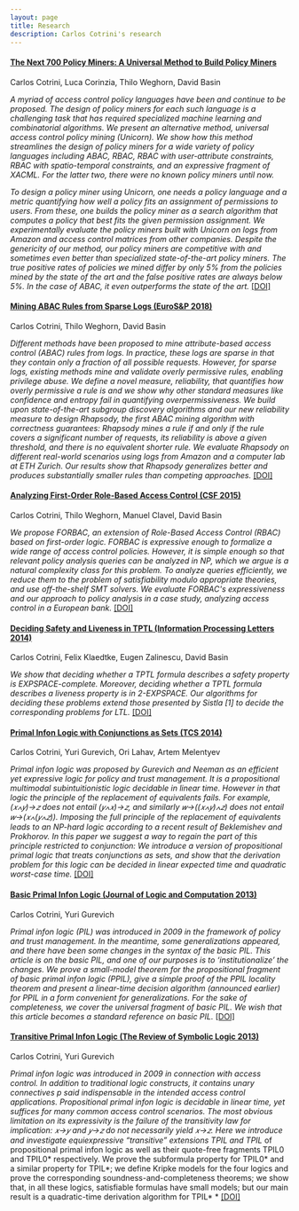 ```yaml
---
layout: page
title: Research
description: Carlos Cotrini's research
---
```


#### <u>The Next 700 Policy Miners: A Universal Method to Build Policy Miners</u>

Carlos Cotrini, Luca Corinzia, Thilo Weghorn, David Basin

*A myriad of access control policy languages have been and continue to be proposed. The design of policy miners for each such language is a challenging task that has required specialized machine learning and combinatorial algorithms. We present an alternative method, universal access control policy mining (Unicorn). We show how this method streamlines the design of policy miners for a wide variety of policy languages including ABAC, RBAC, RBAC with user-attribute constraints, RBAC with spatio-temporal constraints, and an expressive fragment of XACML. For the latter two, there were no known policy miners until now.*

*To design a policy miner using Unicorn, one needs a policy language and a metric quantifying how well a policy fits an assignment of permissions to users. From these, one builds the policy miner as a search algorithm that computes a policy that best fits the given permission assignment. We experimentally evaluate the policy miners built with Unicorn on logs from Amazon and access control matrices from other companies. Despite the genericity of our method, our policy miners are competitive with and sometimes even better than specialized state-of-the-art policy miners. The true positive rates of policies we mined differ by only 5% from the policies mined by the state of the art and the false positive rates are always below 5%. In the case of ABAC, it even outperforms the state of the art.* [[DOI]](https://arxiv.org/abs/1908.05994)

#### <u>Mining ABAC Rules from Sparse Logs (EuroS&P 2018)</u>

Carlos Cotrini, Thilo Weghorn, David Basin

*Different methods have been proposed to mine attribute-based access control (ABAC) rules from logs. In practice, these logs are sparse in that they contain only a fraction of all possible requests. However, for sparse logs, existing methods mine and validate overly permissive rules, enabling privilege abuse. We define a novel measure, reliability, that quantifies how overly permissive a rule is and we show why other standard measures like confidence and entropy fail in quantifying overpermissiveness. We build upon state-of-the-art subgroup discovery algorithms and our new reliability measure to design Rhapsody, the first ABAC mining algorithm with correctness guarantees: Rhapsody mines a rule if and only if the rule covers a significant number of requests, its reliability is above a given threshold, and there is no equivalent shorter rule. We evaluate Rhapsody on different real-world scenarios using logs from Amazon and a computer lab at ETH Zurich. Our results show that Rhapsody generalizes better and produces substantially smaller rules than competing approaches.* [[DOI]](doi.org/10.1109/EuroSP.2018.00011)


#### <u>Analyzing First-Order Role-Based Access Control (CSF 2015)</u>

Carlos Cotrini, Thilo Weghorn, Manuel Clavel, David Basin

*We propose FORBAC, an extension of Role-Based Access Control (RBAC) based on first-order logic. FORBAC is expressive enough to formalize a wide range of access control policies. However, it is simple enough so that relevant policy analysis queries can be analyzed in NP, which we argue is a natural complexity class for this problem. To analyze queries efficiently, we reduce them to the problem of satisfiability modulo appropriate theories, and use off-the-shelf SMT solvers. We evaluate FORBAC's expressiveness and our approach to policy analysis in a case study, analyzing access control in a European bank.* [[DOI]](doi.org/10.1109/CSF.2015.8)


#### <u>Deciding Safety and Liveness in TPTL (Information Processing Letters 2014)</u>

Carlos Cotrini, Felix Klaedtke, Eugen Zalinescu, David Basin

*We show that deciding whether a TPTL formula describes a safety property is EXPSPACE-complete. Moreover, deciding whether a TPTL formula describes a liveness property is in 2-EXPSPACE. Our algorithms for deciding these problems extend those presented by Sistla [1] to decide the corresponding problems for LTL.* [[DOI]](doi.org/10.1016/j.ipl.2014.06.005)


#### <u>Primal Infon Logic with Conjunctions as Sets (TCS 2014)</u>

Carlos Cotrini, Yuri Gurevich, Ori Lahav, Artem Melentyev

*Primal infon logic was proposed by Gurevich and Neeman as an efficient yet expressive logic for policy and trust management. It is a propositional multimodal subintuitionistic logic decidable in linear time. However in that logic the principle of the replacement of equivalents fails. For example, (𝑥∧𝑦)→𝑧 does not entail (𝑦∧𝑥)→𝑧, and similarly 𝑤→((𝑥∧𝑦)∧𝑧) does not entail 𝑤→(𝑥∧(𝑦∧𝑧)). Imposing the full principle of the replacement of equivalents leads to an NP-hard logic according to a recent result of Beklemishev and Prokhorov. In this paper we suggest a way to regain the part of this principle restricted to conjunction: We introduce a version of propositional primal logic that treats conjunctions as sets, and show that the derivation problem for this logic can be decided in linear expected time and quadratic worst-case time.* [[DOI]](https://doi.org/10.1007/978-3-662-44602-7_19)


#### <u>Basic Primal Infon Logic (Journal of Logic and Computation 2013)</u>

Carlos Cotrini, Yuri Gurevich

*Primal infon logic (PIL) was introduced in 2009 in the framework of policy and trust management. In the meantime, some generalizations appeared, and there have been some changes in the syntax of the basic PIL. This article is on the basic PIL, and one of our purposes is to ‘institutionalize’ the changes. We prove a small-model theorem for the propositional fragment of basic primal infon logic (PPIL), give a simple proof of the PPIL locality theorem and present a linear-time decision algorithm (announced earlier) for PPIL in a form convenient for generalizations. For the sake of completeness, we cover the universal fragment of basic PIL. We wish that this article becomes a standard reference on basic PIL.* [[DOI]](https://doi.org/10.1093/logcom/ext021)


#### <u>Transitive Primal Infon Logic (The Review of Symbolic Logic 2013)</u>

Carlos Cotrini, Yuri Gurevich

*Primal infon logic was introduced in 2009 in connection with access control. In addition to traditional logic constructs, it contains unary connectives p said indispensable in the intended access control applications. Propositional primal infon logic is decidable in linear time, yet suffices for many common access control scenarios. The most obvious limitation on its expressivity is the failure of the transitivity law for implication: 𝑥→𝑦 and 𝑦→𝑧 do not necessarily yield 𝑥→𝑧. Here we introduce and investigate equiexpressive “transitive” extensions TPIL and TPIL* of propositional primal infon logic as well as their quote-free fragments TPIL0 and TPIL0* respectively. We prove the subformula property for TPIL0* and a similar property for TPIL*; we define Kripke models for the four logics and prove the corresponding soundness-and-completeness theorems; we show that, in all these logics, satisfiable formulas have small models; but our main result is a quadratic-time derivation algorithm for TPIL* * [[DOI]](https://doi.org/10.1017/S1755020312000366)

<!-- Note: this is how to write a comment in HTML. Everything in here won't show up on your webpage.-->

<!--
To increase the size of the title, use fewer # in front of the paper title.
To decrease the size of the title, use more #. 
To remove the italics, remove the * before and after the description
To remove the underline from the title, remove the <u> tags (<u> and </u>)
-->
